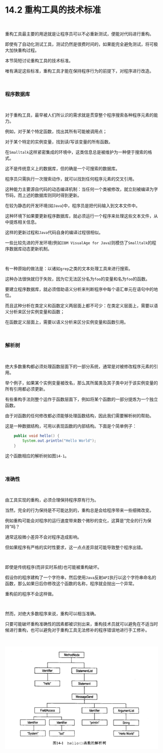 # 14.2 重构工具的技术标准

<br>

重构工具最主要的用途就是让程序员可以不必重新测试，便能对代码进行重构。

即使有了自动化测试工具，测试仍然是很费时间的，如果能完全避免测试，将可极大加快重构过程。

本节简短讨论重构工具的技术标准。

唯有满足这些标准，重构工具才能在保持程序行为的前提下，对程序进行改造。

<br>

### 程序数据库

<br>

对于重构工具，最早被人们所认识的需求就是贯穿整个程序搜索各种程序元素的能力。

例如，对于某个特定函数，找出其所有可能被调用点；

对于某个特定的实例变量，找到读/写该变量的所有函数。

在`Smalltalk`这样紧密集成的环境中，这类信息总是被维护为一种便于搜索的格式。

这不是传统意义上的数据库，但的确是一个可搜索的数据库。

程序员只需执行一次搜索动作，就可以找到任何程序元素的交叉引用。

这种能力主要源自代码的动态编译机制：当任何一个类被修改，就立刻被编译为字节码，而上述的数据库则同时得到更新。

在较为静态的开发环境(如`Java`)中，程序员是把代码输入到文本文件中。

这种环境下如果要更新程序数据库，就必须运行一个程序来处理这些文本文件，从中提炼相关信息。

这样的更新过程和`Java`代码自身的编译过程很相似。

一些比较先进的开发环境(例如`IBM VisualAge for Java`)则模仿了`Smalltalk`的程序数据库动态更新机制。

<br>

有一种原始的做法是：以诸如`grep`之类的文本处理工具来进行搜索。

这种办法很快就归于失败，因为它无法区分名为`foo`的变量和名为`foo`的函数。

要建立程序数据库，就必须借助语义分析来判断程序中每个语汇单元在语句中的地位。

而且这种分析在类定义和函数定义两层面上都不可少：在类定义层面上，需要以语义分析来区分实例变量和函数；

在函数定义层面上，需要以语义分析来区分实例变量和函数引用。

<br>

### 解析树

<br>

绝大多数重构都必须处理函数层面下的一部分系统，通常是对被修改程序元素的引用。

举个例子，如果某个实例变量被改名，那么其所属类及其子类中对于该实例变量的所有引用都必须更新。

有些重构手法则整个运作于函数层面下，例如将某个函数的一部分提炼为一个独立函数。

由于对函数的任何修改都必须能够处理函数结构，因此我们需要解析树的帮助。

这是一种数据结构，可用以表现函数的内部结构。下面是个简单例子：

```java
    public void hello() {
        System.out.println("Hello World");
    }
```

这个函数相应的解析树如图`14-1`。

<br>

### 准确性

<br>

由工具实现的重构，必须合理保持程序原有行为。

当然，完全的行为保持是不可能达到的，重构总是会给程序带来一些细微改变。

例如重构可能会对程序的运行速度带来数个微秒的变化，这算是“完全的行为保持”吗？

通常这般微小差异不会对程序造成影响。

但如果程序有严格的实时性要求，这一点点差异就可能导致整个程序出错。

<br>

即使是传统程序(而非实时系统)也可能被重构破坏。

假设你的程序建构了一个字符串，然后使用`Java`反射`API`执行以这个字符串命名的函数，那么如果日后你修改这个函数的名称，程序就会抛出一个异常。

重构前的程序不会这样做。

<br>

然而，对绝大多数程序来说，重构可以相当准确。

只要可能破坏重构准确性的因素都被识别出来，重构技术员就可以避免在不适当时候进行重构，也可以避免对于重构工具无法修补的程序错误地进行手工修补。

<br>

![image-20211003162638669](https://raw.githubusercontent.com/huxiaoning/img/master/image-20211003162638669.png)

<br>

